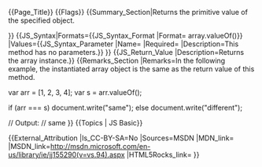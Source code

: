 {{Page_Title}}
{{Flags}}
{{Summary_Section|Returns the primitive value of the specified object.

}}
{{JS_Syntax|Formats={{JS_Syntax_Format
|Format= array.valueOf()}}
|Values={{JS_Syntax_Parameter
|Name=
|Required=
|Description=This method has no parameters.}}
}}
{{JS_Return_Value
|Description=Returns the array instance.}}
{{Remarks_Section
|Remarks=In the following example, the instantiated array object is the same as the return value of this method.

 var arr = [1, 2, 3, 4];
 var s = arr.valueOf();
 
 if (arr === s)
 document.write("same");
 else
 document.write("different");
 
 // Output:
 // same
}}
{{Topics | JS Basic}}

{{External_Attribution
|Is_CC-BY-SA=No
|Sources=MSDN
|MDN_link=
|MSDN_link=http://msdn.microsoft.com/en-us/library/ie/jj155290(v=vs.94).aspx
|HTML5Rocks_link=
}}